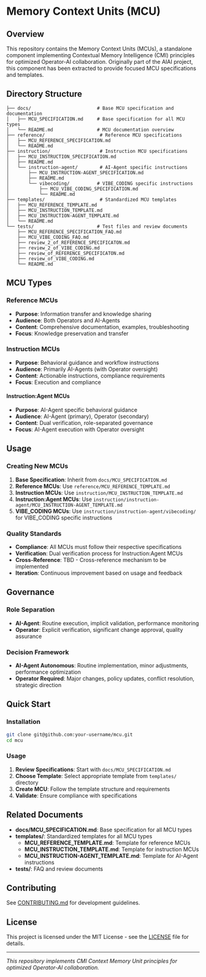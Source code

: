 # Memory Context Units (MCU)

## Overview

This repository contains the Memory Context Units (MCUs), a standalone component implementing Contextual Memory Intelligence (CMI) principles for optimized Operator-AI collaboration. Originally part of the AIAI project, this component has been extracted to provide focused MCU specifications and templates.

## Directory Structure

```
├── docs/                        # Base MCU specification and documentation
│   ├── MCU_SPECIFICATION.md     # Base specification for all MCU types
│   └── README.md                # MCU documentation overview
├── reference/                    # Reference MCU specifications
│   ├── MCU_REFERENCE_SPECIFICATION.md
│   └── README.md
├── instruction/                  # Instruction MCU specifications
│   ├── MCU_INSTRUCTION_SPECIFICATION.md
│   ├── README.md
│   └── instruction-agent/        # AI-Agent specific instructions
│       ├── MCU_INSTRUCTION-AGENT_SPECIFICATION.md
│       ├── README.md
│       └── vibecoding/          # VIBE_CODING specific instructions
│           ├── MCU_VIBE_CODING_SPECIFICATION.md
│           └── README.md
├── templates/                    # Standardized MCU templates
│   ├── MCU_REFERENCE_TEMPLATE.md
│   ├── MCU_INSTRUCTION_TEMPLATE.md
│   ├── MCU_INSTRUCTION-AGENT_TEMPLATE.md
│   └── README.md
└── tests/                       # Test files and review documents
    ├── MCU_REFERENCE_SPECIFICATION_FAQ.md
    ├── MCU_VIBE_CODING_FAQ.md
    ├── review_2_of_REFERENCE_SPECIFICATON.md
    ├── review_2_of_VIBE_CODING.md
    ├── review_of_REFERENCE_SPECIFICATON.md
    ├── review_of_VIBE_CODING.md
    └── README.md
```

## MCU Types

### **Reference MCUs**
- **Purpose**: Information transfer and knowledge sharing
- **Audience**: Both Operators and AI-Agents
- **Content**: Comprehensive documentation, examples, troubleshooting
- **Focus**: Knowledge preservation and transfer

### **Instruction MCUs**
- **Purpose**: Behavioral guidance and workflow instructions
- **Audience**: Primarily AI-Agents (with Operator oversight)
- **Content**: Actionable instructions, compliance requirements
- **Focus**: Execution and compliance

#### **Instruction:Agent MCUs**
- **Purpose**: AI-Agent specific behavioral guidance
- **Audience**: AI-Agent (primary), Operator (secondary)
- **Content**: Dual verification, role-separated governance
- **Focus**: AI-Agent execution with Operator oversight

## Usage

### **Creating New MCUs**
1. **Base Specification**: Inherit from `docs/MCU_SPECIFICATION.md`
2. **Reference MCUs**: Use `reference/MCU_REFERENCE_TEMPLATE.md`
3. **Instruction MCUs**: Use `instruction/MCU_INSTRUCTION_TEMPLATE.md`
4. **Instruction:Agent MCUs**: Use `instruction/instruction-agent/MCU_INSTRUCTION-AGENT_TEMPLATE.md`
5. **VIBE_CODING MCUs**: Use `instruction/instruction-agent/vibecoding/` for VIBE_CODING specific instructions

### **Quality Standards**
- **Compliance**: All MCUs must follow their respective specifications
- **Verification**: Dual verification process for Instruction:Agent MCUs
- **Cross-Reference**: TBD - Cross-reference mechanism to be implemented
- **Iteration**: Continuous improvement based on usage and feedback

## Governance

### **Role Separation**
- **AI-Agent**: Routine execution, implicit validation, performance monitoring
- **Operator**: Explicit verification, significant change approval, quality assurance

### **Decision Framework**
- **AI-Agent Autonomous**: Routine implementation, minor adjustments, performance optimization
- **Operator Required**: Major changes, policy updates, conflict resolution, strategic direction

## Quick Start

### **Installation**
```bash
git clone git@github.com:your-username/mcu.git
cd mcu
```

### **Usage**
1. **Review Specifications**: Start with `docs/MCU_SPECIFICATION.md`
2. **Choose Template**: Select appropriate template from `templates/` directory
3. **Create MCU**: Follow the template structure and requirements
4. **Validate**: Ensure compliance with specifications

## Related Documents

- **docs/MCU_SPECIFICATION.md**: Base specification for all MCU types
- **templates/**: Standardized templates for all MCU types
  - **MCU_REFERENCE_TEMPLATE.md**: Template for reference MCUs
  - **MCU_INSTRUCTION_TEMPLATE.md**: Template for instruction MCUs
  - **MCU_INSTRUCTION-AGENT_TEMPLATE.md**: Template for AI-Agent instructions
- **tests/**: FAQ and review documents

## Contributing

See [CONTRIBUTING.md](CONTRIBUTING.md) for development guidelines.

## License

This project is licensed under the MIT License - see the [LICENSE](LICENSE) file for details.

---

*This repository implements CMI Context Memory Unit principles for optimized Operator-AI collaboration.*
